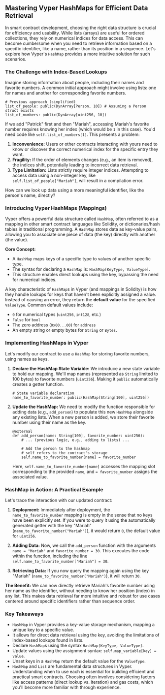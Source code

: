 ## Mastering Vyper HashMaps for Efficient Data Retrieval

In smart contract development, choosing the right data structure is crucial for efficiency and usability. While lists (arrays) are useful for ordered collections, they rely on numerical indices for data access. This can become cumbersome when you need to retrieve information based on a specific identifier, like a name, rather than its position in a sequence. Let's explore how Vyper's `HashMap` provides a more intuitive solution for such scenarios.

### The Challenge with Index-Based Lookups

Imagine storing information about people, including their names and favorite numbers. A common initial approach might involve using lists: one for names and another for corresponding favorite numbers.

```vyper
# Previous approach (simplified)
list_of_people: public(DynArray[Person, 10]) # Assuming a Person struct exists
list_of_numbers: public(DynArray[uint256, 10])
```

If we add "Patrick" first and then "Mariah", accessing Mariah's favorite number requires knowing her index (which would be `1` in this case). You'd need code like `self.list_of_numbers[1]`. This presents a problem:

1.  **Inconvenience:** Users or other contracts interacting with yours need to know or discover the correct numerical index for the specific entry they want.
2.  **Fragility:** If the order of elements changes (e.g., an item is removed), the indices shift, potentially leading to incorrect data retrieval.
3.  **Type Limitation:** Lists strictly require integer indices. Attempting to access data using a non-integer key, like `self.list_of_people["Mariah"]`, will result in a compilation error.

How can we look up data using a more meaningful identifier, like the person's name, directly?

### Introducing Vyper HashMaps (Mappings)

Vyper offers a powerful data structure called `HashMap`, often referred to as a mapping in other smart contract languages like Solidity, or dictionaries/hash tables in traditional programming. A `HashMap` stores data as key-value pairs, allowing you to associate one piece of data (the key) directly with another (the value).

**Core Concept:**

*   A `HashMap` maps keys of a specific type to values of another specific type.
*   The syntax for declaring a `HashMap` is: `HashMap[KeyType, ValueType]`.
*   This structure enables direct lookups using the key, bypassing the need for numerical indices.

A key characteristic of `HashMap`s in Vyper (and mappings in Solidity) is how they handle lookups for keys that haven't been explicitly assigned a value. Instead of causing an error, they return the **default value** for the specified `ValueType`. Common default values include:
*   `0` for numerical types (`uint256`, `int128`, etc.)
*   `False` for `bool`
*   The zero address (`0x00...00`) for `address`
*   An empty string or empty bytes for `String` or `Bytes`.

### Implementing HashMaps in Vyper

Let's modify our contract to use a `HashMap` for storing favorite numbers, using names as keys.

1.  **Declare the HashMap State Variable:**
    We introduce a new state variable to hold our mapping. We'll map names (represented as `String` limited to 100 bytes) to favorite numbers (`uint256`). Making it `public` automatically creates a getter function.

    ```vyper
    # State variable declaration
    name_to_favorite_number: public(HashMap[String[100], uint256])
    ```

2.  **Update the HashMap:**
    We need to modify the function responsible for adding data (e.g., `add_person`) to populate this new `HashMap` alongside any existing lists. When a new person is added, we store their favorite number using their name as the key.

    ```vyper
    @external
    def add_person(name: String[100], favorite_number: uint256):
        # ... (previous logic, e.g., adding to lists) ...

        # Add the person to the hashmap
        # self refers to the contract's storage
        self.name_to_favorite_number[name] = favorite_number
    ```
    Here, `self.name_to_favorite_number[name]` accesses the mapping slot corresponding to the provided `name`, and `= favorite_number` assigns the associated value.

### HashMap in Action: A Practical Example

Let's trace the interaction with our updated contract:

1.  **Deployment:** Immediately after deployment, the `name_to_favorite_number` mapping is empty in the sense that no keys have been explicitly set. If you were to query it using the automatically generated getter with the key "Mariah" (`name_to_favorite_number("Mariah")`), it would return `0`, the default value for `uint256`.

2.  **Adding Data:** Now, we call the `add_person` function with the arguments `name = "Mariah"` and `favorite_number = 30`. This executes the code within the function, including the line `self.name_to_favorite_number["Mariah"] = 30`.

3.  **Retrieving Data:** If you now query the mapping again using the key "Mariah" (`name_to_favorite_number("Mariah")`), it will return `30`.

**The Benefit:** We can now directly retrieve Mariah's favorite number using her name as the identifier, without needing to know her position (index) in any list. This makes data retrieval far more intuitive and robust for use cases centered around specific identifiers rather than sequence order.

### Key Takeaways

*   `HashMap` in Vyper provides a key-value storage mechanism, mapping a unique key to a specific value.
*   It allows for direct data retrieval using the key, avoiding the limitations of index-based lookups found in lists.
*   Declare `HashMap`s using the syntax `HashMap[KeyType, ValueType]`.
*   Update values using the assignment syntax: `self.map_variable[key] = value`.
*   Unset keys in a `HashMap` return the default value for the `ValueType`.
*   `HashMap` and `List` are fundamental data structures in Vyper. Understanding when to use each is essential for building efficient and practical smart contracts. Choosing often involves considering factors like access patterns (direct lookup vs. iteration) and gas costs, which you'll become more familiar with through experience.